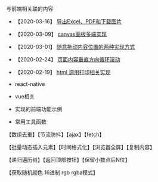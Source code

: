 
与前端相关联的内容

- 【2020-03-16】 [导出Excel、PDF和下载图片](https://warrenhewitt.github.io/blog/fe/other/exportFile.html)

- 【2020-03-09】 [canvas画板多端实现](https://warrenhewitt.github.io/blog/fe/other/drawBoard.html)

- 【2020-03-01】 [随意拖动内容位置的两种实现方式](https://warrenhewitt.github.io/blog/fe/other/dragMoveElement.html)

- 【2020-02-24】 [页面内容垂直方向循环滚动](https://warrenhewitt.github.io/blog/fe/other/vertical-roll.html)

- 【2020-02-19】 [html 调用打印相关实现](https://warrenhewitt.github.io/blog/fe/other/print.html)

- react-native

- vue相关

- 实现的前端功能示例

- 常用工具函数

【数组去重】【节流防抖】【ajax】【fetch】

【批量动态插入元素】【时间格式化】【浏览器全屏】【复制内容】

【递归遍历树】【返回顶部按钮】【保留小数点后N位】

【获取随机颜色 16进制 rgb rgba模式】

